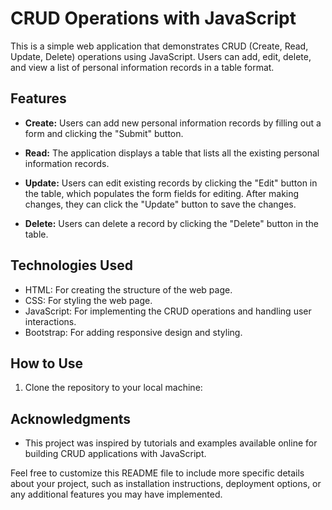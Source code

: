 # CRUD Operations with JavaScript

This is a simple web application that demonstrates CRUD (Create, Read, Update, Delete) operations using JavaScript. Users can add, edit, delete, and view a list of personal information records in a table format.

## Features

- **Create:** Users can add new personal information records by filling out a form and clicking the "Submit" button.

- **Read:** The application displays a table that lists all the existing personal information records.

- **Update:** Users can edit existing records by clicking the "Edit" button in the table, which populates the form fields for editing. After making changes, they can click the "Update" button to save the changes.

- **Delete:** Users can delete a record by clicking the "Delete" button in the table.

## Technologies Used

- HTML: For creating the structure of the web page.
- CSS: For styling the web page.
- JavaScript: For implementing the CRUD operations and handling user interactions.
- Bootstrap: For adding responsive design and styling.

## How to Use

1. Clone the repository to your local machine:


## Acknowledgments

- This project was inspired by tutorials and examples available online for building CRUD applications with JavaScript.

Feel free to customize this README file to include more specific details about your project, such as installation instructions, deployment options, or any additional features you may have implemented.

